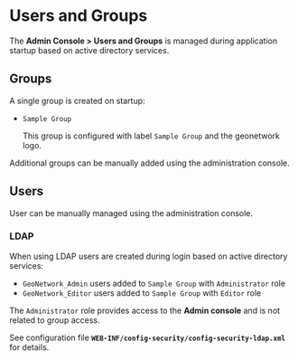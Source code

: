 # Users and Groups

The **Admin Console > Users and Groups** is managed during application startup based on
active directory services.

## Groups

A single group is created on startup:

-   `Sample Group`

    This group is configured with label `Sample Group` and the geonetwork logo.

Additional groups can be manually added using the administration console.

## Users

User can be manually managed using the administration console.

### LDAP

When using LDAP users are created during login based on active directory
services:

-   `GeoNetwork_Admin` users added to `Sample Group` with `Administrator` role
-   `GeoNetwork_Editor` users added to `Sample Group` with `Editor` role

The `Administrator` role provides access to the **Admin console** and is not related to
group access.

See configuration file **`WEB-INF/config-security/config-security-ldap.xml`** for details.
